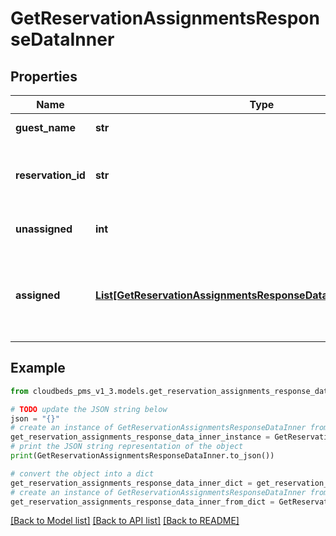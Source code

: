# GetReservationAssignmentsResponseDataInner


## Properties

Name | Type | Description | Notes
------------ | ------------- | ------------- | -------------
**guest_name** | **str** | Guest Name | [optional] 
**reservation_id** | **str** | Reservation identifier, used for all query operations | [optional] 
**unassigned** | **int** | Number of rooms unassigned | [optional] 
**assigned** | [**List[GetReservationAssignmentsResponseDataInnerAssignedInner]**](GetReservationAssignmentsResponseDataInnerAssignedInner.md) | Assigned Rooms information. May not exist if no room is assigned. | [optional] 

## Example

```python
from cloudbeds_pms_v1_3.models.get_reservation_assignments_response_data_inner import GetReservationAssignmentsResponseDataInner

# TODO update the JSON string below
json = "{}"
# create an instance of GetReservationAssignmentsResponseDataInner from a JSON string
get_reservation_assignments_response_data_inner_instance = GetReservationAssignmentsResponseDataInner.from_json(json)
# print the JSON string representation of the object
print(GetReservationAssignmentsResponseDataInner.to_json())

# convert the object into a dict
get_reservation_assignments_response_data_inner_dict = get_reservation_assignments_response_data_inner_instance.to_dict()
# create an instance of GetReservationAssignmentsResponseDataInner from a dict
get_reservation_assignments_response_data_inner_from_dict = GetReservationAssignmentsResponseDataInner.from_dict(get_reservation_assignments_response_data_inner_dict)
```
[[Back to Model list]](../README.md#documentation-for-models) [[Back to API list]](../README.md#documentation-for-api-endpoints) [[Back to README]](../README.md)


